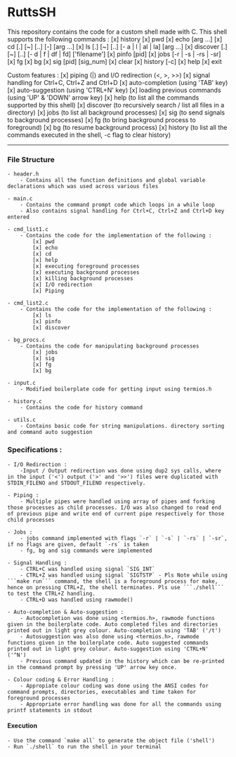 # RuttsSH
This repository contains the code for a custom shell made with C. This shell supports the following commands :
    [x] history
    [x] pwd
    [x] echo [arg ...]
    [x] cd [.] [~] [..] [-] [arg ...]
    [x] ls [.] [~] [..] [- a | l | al | la] [arg ...]
    [x] discover [.] [~] [..] [- d | f | df | fd] ['filename']
    [x] pinfo [pid]
    [x] jobs [-r | -s | -rs | -sr]
    [x] fg
    [x] bg
    [x] sig [pid] [sig_num]
    [x] clear
    [x] history [-c]
    [x] help
    [x] exit

Custom features :
    [x] piping (|) and I/O redirection (<, >, >>)
    [x] signal handling for Ctrl+C, Ctrl+Z and Ctrl+D
    [x] auto-completion (using 'TAB' key)
    [x] auto-suggestion (using 'CTRL+N' key)
    [x] loading previous commands (using 'UP' & 'DOWN' arrow key)
    [x] help (to list all the commands supported by this shell)
    [x] discover (to recursively search / list all files in a directory)
    [x] jobs (to list all background processes)
    [x] sig (to send signals to background processes)
    [x] fg (to bring background process to foreground)
    [x] bg (to resume background process)
    [x] history (to list all the commands executed in the shell, -c flag to clear history)

---

### File Structure
    - header.h
        - Contains all the function definitions and global variable declarations which was used across various files

    - main.c
        - Contains the command prompt code which loops in a while loop
        - Also contains signal handling for Ctrl+C, Ctrl+Z and Ctrl+D key entered

    - cmd_list1.c
        - Contains the code for the implementation of the following :
            [x] pwd
            [x] echo
            [x] cd
            [x] help
            [x] executing foreground processes
            [x] executing background processes
            [x] killing background processes
            [x] I/O redirection
            [x] Piping

    - cmd_list2.c
        - Contains the code for the implementation of the following :
            [x] ls
            [x] pinfo
            [x] discover

    - bg_procs.c
        - Contains the code for manipulating background processes
            [x] jobs
            [x] sig
            [x] fg
            [x] bg

    - input.c
        - Modified boilerplate code for getting input using termios.h

    - history.c
        - Contains the code for history command 

    - utils.c
        - Contains basic code for string manipulations. directory sorting and command auto suggestion
    
### Specifications :
    - I/O Redirection : 
        -Input / Output redirection was done using dup2 sys calls, where in the input ('<') output ('>' and '>>') files were duplicated with STDIN_FILENO and STDOUT_FILENO respectively.

    - Piping :
        - Multiple pipes were handled using array of pipes and forking those processes as child processes. I/O was also changed to read end of previous pipe and write end of current pipe respectively for those child processes

    - Jobs :
        - jobs command implemented with flags `-r` | `-s` | `-rs` | `-sr`, if no flags are given, default `-rs` is taken
        - fg, bg and sig commands were implemented

    - Signal Handling :
        - CTRL+C was handled using signal `SIG_INT`
        - CTRL+Z was handled using signal `SIGTSTP` - Pls Note while using ```make run``` command, the shell is a foreground process for make, hence on pressing CTRL+Z, the shell terminates. Pls use ```./shell``` to test the CTRL+Z handling.
        - CTRL+D was handled using rawmode()

    - Auto-completion & Auto-suggestion :
        - Autocompletion was done using <termios.h>, rawmode functions given in the boilerplate code. Auto completed files and directories printed out in light grey colour. Auto-completion using 'TAB' ('/t')
        - Autosuggestion was also done using <termios.h>, rawmode functions given in the boilerplate code. Auto suggested commands printed out in light grey colour. Auto-suggestion using 'CTRL+N' ('^N')
        - Previous command updated in the history which can be re-printed in the command prompt by pressing 'UP' arrow key once.

    - Colour coding & Error Handling :
        - Appropiate colour coding was done using the ANSI codes for command prompts, directories, executables and time taken for foreground processes
        - Appropriate error handling was done for all the commands using printf statements in stdout
    
#### Execution 
    - Use the command `make all` to generate the object file ('shell')
    - Run `./shell` to run the shell in your terminal

